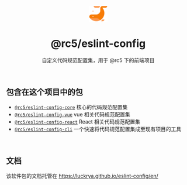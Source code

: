<p align="center">
  <img width="10%" height="10%"  src="./docs/public/logo.png" alt="Logo" />
</p>
<h1 align="center">@rc5/eslint-config</h1>
<p align="center">自定义代码规范配置集，用于 @rc5 下的前端项目</p>
<br>

## 包含在这个项目中的包

- [`@rc5/eslint-config-core`](https://luckrya.github.io/eslint-config/en/) 核心的代码规范配置集
- [`@rc5/eslint-config-vue`](https://luckrya.github.io/eslint-config/en/) vue 相关代码规范配置集
- [`@rc5/eslint-config-react`](https://luckrya.github.io/eslint-config/en/) React 相关代码规范配置集
- [`@rc5/eslint-config-cli`](https://luckrya.github.io/eslint-config/en/) 一个快速将代码规范配置集成至现有项目的工具

<br>

## 文档

该软件包的文档托管在 https://luckrya.github.io/eslint-config/en/
